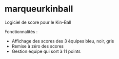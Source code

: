# marqueurkinball

Logiciel de score pour le Kin-Ball

Fonctionnalités : 

- Affichage des scores des 3 équipes bleu, noir, gris
- Remise à zéro des scores
- Gestion équipe qui sort à 11 points
